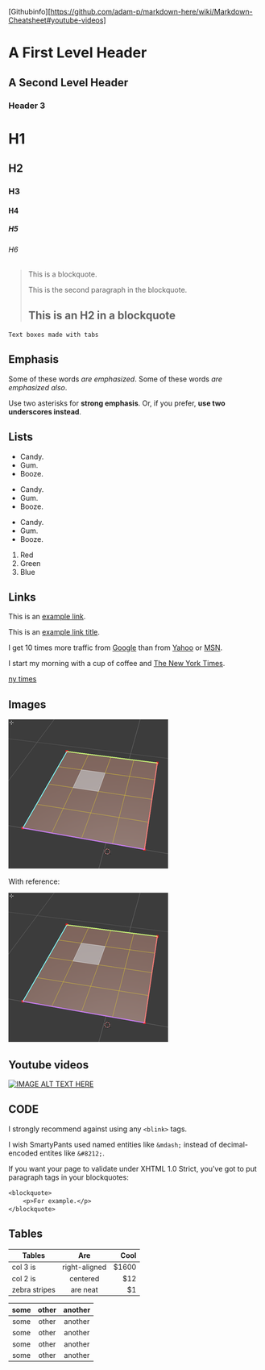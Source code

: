 [Githubinfo][https://github.com/adam-p/markdown-here/wiki/Markdown-Cheatsheet#youtube-videos]

A First Level Header
====================

A Second Level Header
---------------------

### Header 3

# H1
## H2
### H3
#### H4
##### H5
###### H6


> This is a blockquote.
> 
> This is the second paragraph in the blockquote.
>
> ## This is an H2 in a blockquote


    Text boxes made with tabs


Emphasis
------------

Some of these words *are emphasized*.
Some of these words _are emphasized also_.

Use two asterisks for **strong emphasis**.
Or, if you prefer, __use two underscores instead__.


Lists
--------------------------
*   Candy.
*   Gum.
*   Booze.

+   Candy.
+   Gum.
+   Booze.

-   Candy.
-   Gum.
-   Booze.

1.  Red
2.  Green
3.  Blue


Links
-------------------------------------
This is an [example link](http://example.com/).

This is an [example link title](http://example.com/ "Some title").

I get 10 times more traffic from [Google][1] than from
[Yahoo][2] or [MSN][3].

[1]: http://google.com/        "Google"
[2]: http://search.yahoo.com/  "Yahoo Search"
[3]: http://search.msn.com/    "MSN Search"

I start my morning with a cup of coffee and
[The New York Times][NY Times].

[ny times]

[ny times]: http://www.nytimes.com/

Images
------------------------------

![alt text](./images/test_image.png "Title")

With reference: 

![alt text][id]

[id]: ./images/test_image.png "Title"

Youtube videos
---------------------------------

[![IMAGE ALT TEXT HERE](https://img.youtube.com/vi/pTCROLZLhDM/0.jpg)](https://www.youtube.com/watch?v=pTCROLZLhDM)


CODE
---------------------------------

I strongly recommend against using any `<blink>` tags.

I wish SmartyPants used named entities like `&mdash;`
instead of decimal-encoded entites like `&#8212;`.


If you want your page to validate under XHTML 1.0 Strict,
you've got to put paragraph tags in your blockquotes:

    <blockquote>
        <p>For example.</p>
    </blockquote>
    

Tables
---------------

| Tables        |      Are      |  Cool |
| ------------- | :-----------: | ----: |
| col 3 is      | right-aligned | $1600 |
| col 2 is      |   centered    |   $12 |
| zebra stripes |   are neat    |    $1 |


| some       | other     | another    |
| :----:     | :-----:   | :-----:    |
| some       | other     | another    |
| some       | other     | another    |
| some       | other     | another    |
| some       | other     | another    |
    
